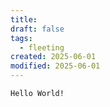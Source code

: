 ```yaml
---
title: 
draft: false
tags:
  - fleeting
created: 2025-06-01
modified: 2025-06-01
---
```


```txt
Hello World!
```
